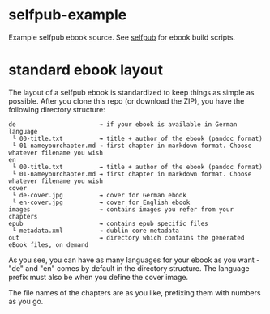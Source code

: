 selfpub-example
===============

Example selfpub ebook source. See [selfpub](https://github.com/BjoernSchotte/selfpub) for ebook build scripts.

# standard ebook layout

The layout of a selfpub ebook is standardized to keep things as simple as possible. After you clone this repo (or download the ZIP), you have the following directory structure:

```
de                       → if your ebook is available in German language
 └ 00-title.txt          → title + author of the ebook (pandoc format)
 └ 01-nameyourchapter.md → first chapter in markdown format. Choose whatever filename you wish
en
 └ 00-title.txt          → title + author of the ebook (pandoc format)
 └ 01-nameyourchapter.md → first chapter in markdown format. Choose whatever filename you wish
cover
 └ de-cover.jpg          → cover for German ebook
 └ en-cover.jpg          → cover for English ebook
images                   → contains images you refer from your chapters
epub                     → contains epub specific files
 └ metadata.xml          → dublin core metadata
out                      → directory which contains the generated eBook files, on demand
```

As you see, you can have as many languages for your ebook as you want - "de" and "en" comes by default in the directory structure. The language prefix must also be when you define the cover image.

The file names of the chapters are as you like, prefixing them with numbers as you go.
